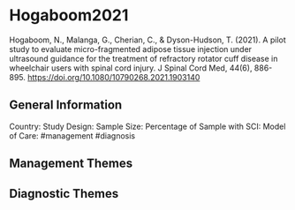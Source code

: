 # Hogaboom2021
Hogaboom, N., Malanga, G., Cherian, C., & Dyson-Hudson, T. (2021). A pilot study to evaluate micro-fragmented adipose tissue injection under ultrasound guidance for the treatment of refractory rotator cuff disease in wheelchair users with spinal cord injury. J Spinal Cord Med, 44(6), 886-895. https://doi.org/10.1080/10790268.2021.1903140 

## General Information
Country: 
Study Design: 
Sample Size: 
Percentage of Sample with SCI:
Model of Care: #management #diagnosis

## Management Themes


## Diagnostic Themes
